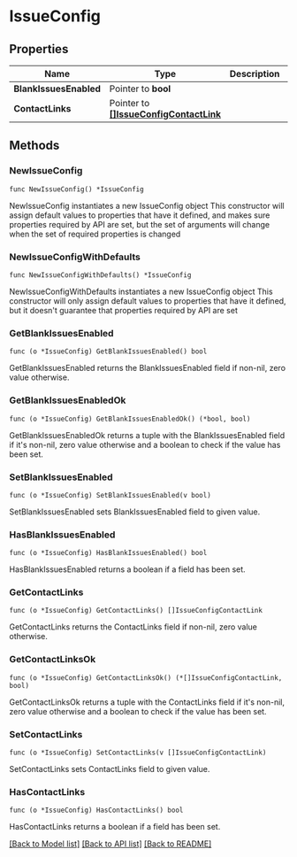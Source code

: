 # IssueConfig

## Properties

Name | Type | Description | Notes
------------ | ------------- | ------------- | -------------
**BlankIssuesEnabled** | Pointer to **bool** |  | [optional] 
**ContactLinks** | Pointer to [**[]IssueConfigContactLink**](IssueConfigContactLink.md) |  | [optional] 

## Methods

### NewIssueConfig

`func NewIssueConfig() *IssueConfig`

NewIssueConfig instantiates a new IssueConfig object
This constructor will assign default values to properties that have it defined,
and makes sure properties required by API are set, but the set of arguments
will change when the set of required properties is changed

### NewIssueConfigWithDefaults

`func NewIssueConfigWithDefaults() *IssueConfig`

NewIssueConfigWithDefaults instantiates a new IssueConfig object
This constructor will only assign default values to properties that have it defined,
but it doesn't guarantee that properties required by API are set

### GetBlankIssuesEnabled

`func (o *IssueConfig) GetBlankIssuesEnabled() bool`

GetBlankIssuesEnabled returns the BlankIssuesEnabled field if non-nil, zero value otherwise.

### GetBlankIssuesEnabledOk

`func (o *IssueConfig) GetBlankIssuesEnabledOk() (*bool, bool)`

GetBlankIssuesEnabledOk returns a tuple with the BlankIssuesEnabled field if it's non-nil, zero value otherwise
and a boolean to check if the value has been set.

### SetBlankIssuesEnabled

`func (o *IssueConfig) SetBlankIssuesEnabled(v bool)`

SetBlankIssuesEnabled sets BlankIssuesEnabled field to given value.

### HasBlankIssuesEnabled

`func (o *IssueConfig) HasBlankIssuesEnabled() bool`

HasBlankIssuesEnabled returns a boolean if a field has been set.

### GetContactLinks

`func (o *IssueConfig) GetContactLinks() []IssueConfigContactLink`

GetContactLinks returns the ContactLinks field if non-nil, zero value otherwise.

### GetContactLinksOk

`func (o *IssueConfig) GetContactLinksOk() (*[]IssueConfigContactLink, bool)`

GetContactLinksOk returns a tuple with the ContactLinks field if it's non-nil, zero value otherwise
and a boolean to check if the value has been set.

### SetContactLinks

`func (o *IssueConfig) SetContactLinks(v []IssueConfigContactLink)`

SetContactLinks sets ContactLinks field to given value.

### HasContactLinks

`func (o *IssueConfig) HasContactLinks() bool`

HasContactLinks returns a boolean if a field has been set.


[[Back to Model list]](../README.md#documentation-for-models) [[Back to API list]](../README.md#documentation-for-api-endpoints) [[Back to README]](../README.md)


